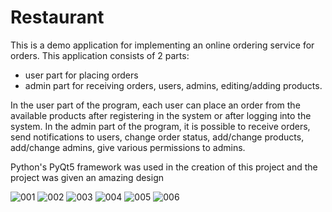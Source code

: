 # Restaurant
This is a demo application for implementing an online ordering service for orders. This application consists of 2 parts: 
  - user part for placing orders
  - admin part for receiving orders, users, admins, editing/adding products. 

In the user part of the program, each user can place an order from the available products after registering in the system or after logging into the system. 
In the admin part of the program, it is possible to receive orders, send notifications to users, change order status, add/change products, add/change admins, give various permissions to admins.

Python's PyQt5 framework was used in the creation of this project and the project was given an amazing design

![001](https://user-images.githubusercontent.com/86433203/231449953-77e76981-404b-44b4-b7a3-94fded7c4f46.png)
![002](https://user-images.githubusercontent.com/86433203/231449966-f10c45c7-528b-482d-b691-6659ee524266.png)
![003](https://user-images.githubusercontent.com/86433203/231449972-717ef5dd-8650-4ff8-a84f-df90ae930f12.png)
![004](https://user-images.githubusercontent.com/86433203/231449978-247b6de8-2719-4da2-ae89-dc2115828b53.png)
![005](https://user-images.githubusercontent.com/86433203/231449989-a85b2d8f-83c7-43e3-9472-bf29ddcd18d8.png)
![006](https://user-images.githubusercontent.com/86433203/231449996-08e65811-4333-464a-a0d6-a77624d672e1.png)
